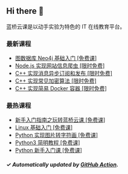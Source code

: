 ## Hi there 👋

蓝桥云课是以动手实验为特色的 IT 在线教育平台。

### 最新课程

<!-- LATEST:START -->
- [图数据库 Neo4j 基础入门 [免费课]](https://www.lanqiao.cn/courses/4043/)
- [Node.js 实现网站信息爬虫 [限时免费]](https://www.lanqiao.cn/courses/1290/)
- [C++ 实现消息异步订阅和发布 [限时免费]](https://www.lanqiao.cn/courses/664/)
- [C++ 实现常见加密算法 [限时免费]](https://www.lanqiao.cn/courses/654/)
- [C++ 实现简易 Docker 容器 [限时免费]](https://www.lanqiao.cn/courses/608/)
<!-- LATEST:END -->

### 最热课程

<!-- HOTEST:START -->
- [新手入门指南之玩转蓝桥云课 [免费课]](https://www.lanqiao.cn/courses/63/)
- [Linux 基础入门 [免费课]](https://www.lanqiao.cn/courses/1/)
- [Python 实现图片转字符画 [免费课]](https://www.lanqiao.cn/courses/370/)
- [Python3 简明教程 [免费课]](https://www.lanqiao.cn/courses/596/)
- [Python 新手入门课 [免费课]](https://www.lanqiao.cn/courses/1330/)
<!-- HOTEST:END -->

##### ✓ Automatically updated by [GitHub Action](https://github.com/lanqiao-courses/.github/actions/workflows/update.yml).
